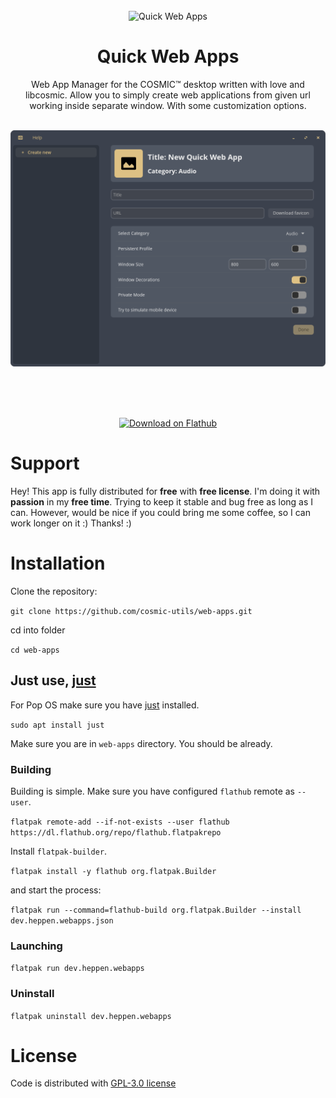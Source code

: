 <!--suppress HtmlDeprecatedAttribute -->
<div align="center">
  <br>
  <img alt="Quick Web Apps" src="https://raw.githubusercontent.com/cosmic-utils/web-apps/master/res/icons/hicolor/256x256/apps/dev.heppen.webapps.png" width="192" />
  <h1>Quick Web Apps</h1>

  <p>Web App Manager for the COSMIC™ desktop written with love and libcosmic. Allow you to simply create web applications from given url working inside separate window. With some customization options.</p>

  <br>

  <img alt="Quick Web Apps" src="https://raw.githubusercontent.com/cosmic-utils/web-apps/refs/heads/master/res/screenshots/window.png" width="512">

<br><br><br>

  <a href='https://flathub.org/apps/dev.heppen.webapps'>
    <img width='240' alt='Download on Flathub' src='https://flathub.org/api/badge?locale=en'/>
  </a>
</div>

# Support

Hey! This app is fully distributed for **free** with **free license**.
I'm doing it with **passion** in my **free time**.
Trying to keep it stable and bug free as long as I can.
However, would be nice if you could bring me some coffee,
so I can work longer on it :) Thanks! :)

# Installation

Clone the repository:

`git clone https://github.com/cosmic-utils/web-apps.git`

cd into folder

`cd web-apps`

## Just use, [just](https://github.com/casey/just)

For Pop OS make sure you have [just](https://github.com/casey/just) installed.

`sudo apt install just`

Make sure you are in `web-apps` directory. You should be already.

### Building

Building is simple. Make sure you have configured `flathub` remote as `--user`.

`flatpak remote-add --if-not-exists --user flathub https://dl.flathub.org/repo/flathub.flatpakrepo`

Install `flatpak-builder`.

`flatpak install -y flathub org.flatpak.Builder`

and start the process:

`flatpak run --command=flathub-build org.flatpak.Builder --install dev.heppen.webapps.json`

### Launching

`flatpak run dev.heppen.webapps`

### Uninstall

`flatpak uninstall dev.heppen.webapps`

# License

Code is distributed with [GPL-3.0 license](https://github.com/cosmic-utils/web-apps/blob/master/LICENSE)
